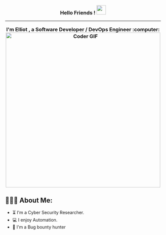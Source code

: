 <div align="center">
<h3>
  Hello Friends ! <img src="https://user-images.githubusercontent.com/42378118/110234147-e3259600-7f4e-11eb-95be-0c4047144dea.gif" width="30">
   <hr>
  I'm Elliot , a <b>Software Developer / DevOps Engineer</b> :computer: <br>
    <img src="https://media.giphy.com/media/SWoSkN6DxTszqIKEqv/giphy.gif" alt="Coder GIF" width="500">

</h3> 
</div>

  <h2 align="left">👨🏻‍💻 About Me:</h2>

- :hourglass_flowing_sand: I'm a Cyber Security Researcher.
- :computer: I enjoy Automation.
- :rocket: I'm a Bug bounty hunter
